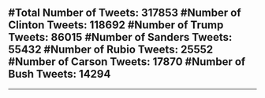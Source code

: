#Total Number of Tweets: 317853 
#Number of Clinton Tweets: 118692
#Number of Trump Tweets: 86015
#Number of Sanders Tweets: 55432
#Number of Rubio Tweets: 25552
#Number of Carson Tweets: 17870
#Number of Bush Tweets: 14294
---
---
